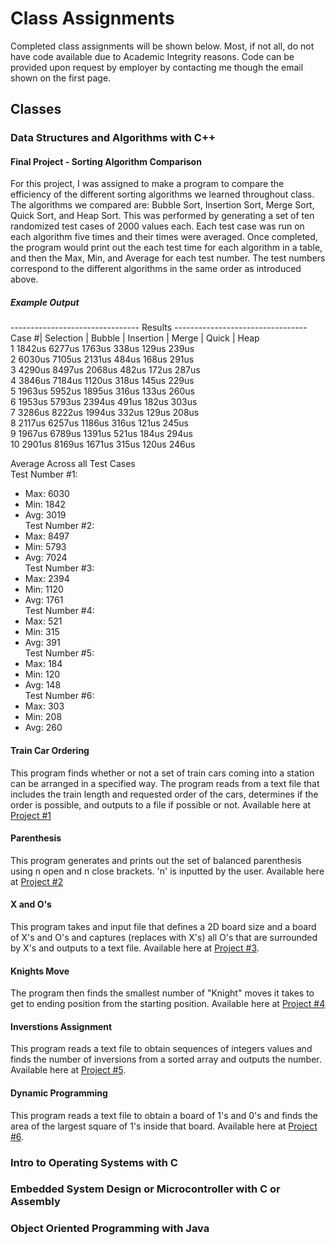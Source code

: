 # Class Assignments
Completed class assignments will be shown below.  Most, if not all, do not have code available due to Academic Integrity reasons.  Code can be provided upon request by employer by contacting me though the email shown on the first page.

## Classes
### Data Structures and Algorithms with C++ 
#### Final Project - Sorting Algorithm Comparison

For this project, I was assigned to make a program to compare the efficiency of the different sorting algorithms we learned throughout class. The algorithms we compared are: Bubble Sort, Insertion Sort, Merge Sort, Quick Sort, and Heap Sort.  This was performed by generating a set of ten randomized test cases of 2000 values each. Each test case was run on each algorithm five times and their times were averaged. Once completed, the program would print out the each test time for each algorithm in a table, and then the Max, Min, and Average for each test number. The test numbers correspond to the different algorithms in the same order as introduced above.

##### Example Output
-------------------------------- Results ---------------------------------  
Case #| Selection | Bubble | Insertion | Merge | Quick | Heap  
  1      1842us     6277us    1763us     338us   129us   239us  
  2      6030us     7105us    2131us     484us   168us   291us  
  3      4290us     8497us    2068us     482us   172us   287us  
  4      3846us     7184us    1120us     318us   145us   229us  
  5      1963us     5952us    1895us     316us   133us   260us  
  6      1953us     5793us    2394us     491us   182us   303us  
  7      3286us     8222us    1994us     332us   129us   208us  
  8      2117us     6257us    1186us     316us   121us   245us  
  9      1967us     6789us    1391us     521us   184us   294us  
  10     2901us     8169us    1671us     315us   120us   246us

Average Across all Test Cases  
Test Number #1:  
- Max: 6030  
- Min: 1842  
- Avg: 3019  
Test Number #2:  
- Max: 8497  
- Min: 5793  
- Avg: 7024  
Test Number #3:  
- Max: 2394  
- Min: 1120  
- Avg: 1761  
Test Number #4:  
- Max: 521  
- Min: 315  
- Avg: 391  
Test Number #5:  
- Max: 184  
- Min: 120  
- Avg: 148  
Test Number #6:  
- Max: 303  
- Min: 208  
- Avg: 260

#### Train Car Ordering
This program finds whether or not a set of train cars coming into a station can be arranged in a specified way. The program reads from a text file that includes the train length and requested order of the cars, determines if the order is possible, and outputs to a file if possible or not.  Available here at [Project #1](https://replit.com/@ecy5045/proj1#proj1.cpp)

#### Parenthesis
This program generates and prints out the set of balanced parenthesis using n open and n close brackets.  'n' is inputted by the user.  Available here at [Project #2](https://replit.com/@ecy5045/CMPSC-465-Project-2-Parenthesis#proj2.cpp)

#### X and O's
This program takes and input file that defines a 2D board size and a board of X's and O's and captures (replaces with X's) all O's that are surrounded by X's and outputs to a text file.  Available here at [Project #3](https://replit.com/@ecy5045/Project-3#proj3.cpp).

#### Knights Move
The program then finds the smallest number of "Knight" moves it takes to get to ending position from the starting position.  Available here at [Project #4](https://replit.com/@ecy5045/Project4#proj4.cpp)

#### Inverstions Assignment
This program reads a text file to obtain sequences of integers values and finds the number of inversions from a sorted array and outputs the number. Available here at [Project #5](https://replit.com/@ecy5045/Project-5#proj5.cpp).

#### Dynamic Programming
This program reads a text file to obtain a board of 1's and 0's and finds the area of the largest square of 1's inside that board. Available here at [Project #6](https://replit.com/@ecy5045/Project-6-Dynamic-Programming#proj6.cpp).





### Intro to Operating Systems with C

### Embedded System Design or Microcontroller with C or Assembly

### Object Oriented Programming with Java
